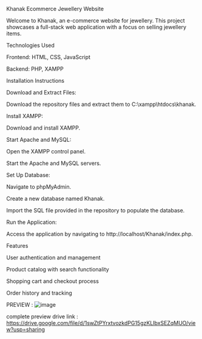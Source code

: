Khanak Ecommerce Jewellery Website

Welcome to Khanak, an e-commerce website for jewellery. This project showcases a full-stack web application with a focus on selling jewellery items.


Technologies Used

Frontend: HTML, CSS, JavaScript

Backend: PHP, XAMPP

Installation Instructions

Download and Extract Files:


Download the repository files and extract them to C:\xampp\htdocs\khanak.

Install XAMPP:


Download and install XAMPP.

Start Apache and MySQL:


Open the XAMPP control panel.

Start the Apache and MySQL servers.

Set Up Database:


Navigate to phpMyAdmin.

Create a new database named Khanak.

Import the SQL file provided in the repository to populate the database.

Run the Application:


Access the application by navigating to http://localhost/Khanak/index.php.

Features

User authentication and management

Product catalog with search functionality

Shopping cart and checkout process

Order history and tracking

PREVIEW : 
![image](https://github.com/Harshjangid015/Khanak-Ecommerce-jewellery-website/assets/160697094/aa9adf57-2594-4738-b02d-a8765b555f2f)

complete preview drive link : https://drive.google.com/file/d/1swZtPYrxtvozkdPG15gzKLIbxSEZqMUO/view?usp=sharing
